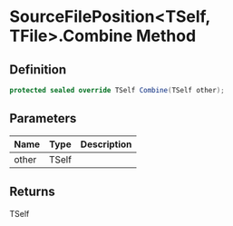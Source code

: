 # SourceFilePosition&lt;TSelf, TFile&gt;.Combine Method
## Definition

```c#
protected sealed override TSelf Combine(TSelf other);
```

## Parameters

| Name | Type | Description |
| ---- | ---- | ----------- |
| other | TSelf |  |

## Returns

TSelf
